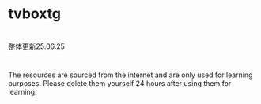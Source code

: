# tvboxtg
#
整体更新25.06.25
# 
The resources are sourced from the internet and are only used for learning purposes. Please delete them yourself 24 hours after using them for learning.